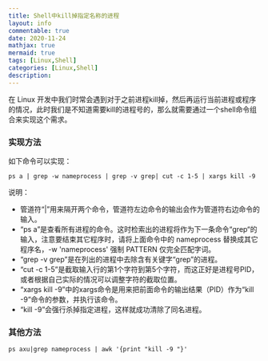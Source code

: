 ```yaml
---
title: Shell中kill掉指定名称的进程
layout: info
commentable: true
date: 2020-11-24
mathjax: true
mermaid: true
tags: [Linux,Shell]
categories: [Linux,Shell]
description: 
---
```


在 Linux 开发中我们时常会遇到对于之前进程kill掉，然后再运行当前进程或程序的情况，此时我们是不知道需要kill的进程号的，那么就需要通过一个shell命令组合来实现这个需求。

<!--more-->

### 实现方法

如下命令可以实现：

```shell
ps a | grep -w nameprocess | grep -v grep| cut -c 1-5 | xargs kill -9
```

说明：

- 管道符“|”用来隔开两个命令，管道符左边命令的输出会作为管道符右边命令的输入。 
- “ps a”是查看所有进程的命令。这时检索出的进程将作为下一条命令“grep“的输入，注意要结束其它程序时，请将上面命令中的 nameprocess 替换成其它程序名，-w 'nameprocess' 强制 PATTERN 仅完全匹配字词。
- “grep -v grep”是在列出的进程中去除含有关键字“grep”的进程。
- “cut -c 1-5”是截取输入行的第1个字符到第5个字符，而这正好是进程号PID，或者根据自己实际的情况可以调整字符的截取位置。
- “xargs kill -9”中的xargs命令是用来把前面命令的输出结果（PID）作为“kill -9”命令的参数，并执行该命令。
- “kill -9”会强行杀掉指定进程，这样就成功清除了同名进程。

### 其他方法

```shell
ps axu|grep nameprocess | awk '{print "kill -9 "}'
```

